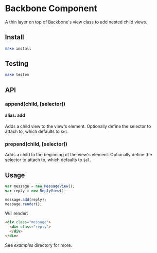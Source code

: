 # Backbone Component

A thin layer on top of Backbone's view class to add nested child views.

## Install

```sh
make install
```

## Testing

```sh
make testem
```

## API

### append(child, [selector])
#### alias: add

Adds a child view to the view's element.
Optionally define the selector to attach to, which defaults to `$el`. 

### prepend(child, [selector])

Adds a child to the beginning of the view's element.
Optionally define the selector to attach to, which defaults to `$el`. 

## Usage

```js
var message = new MessageView();
var reply = new ReplyView();

message.add(reply);
message.render();
```

Will render:

```html
<div class="message">
  <div class="reply">
  </div>
</div>
```

See *examples* directory for more.
